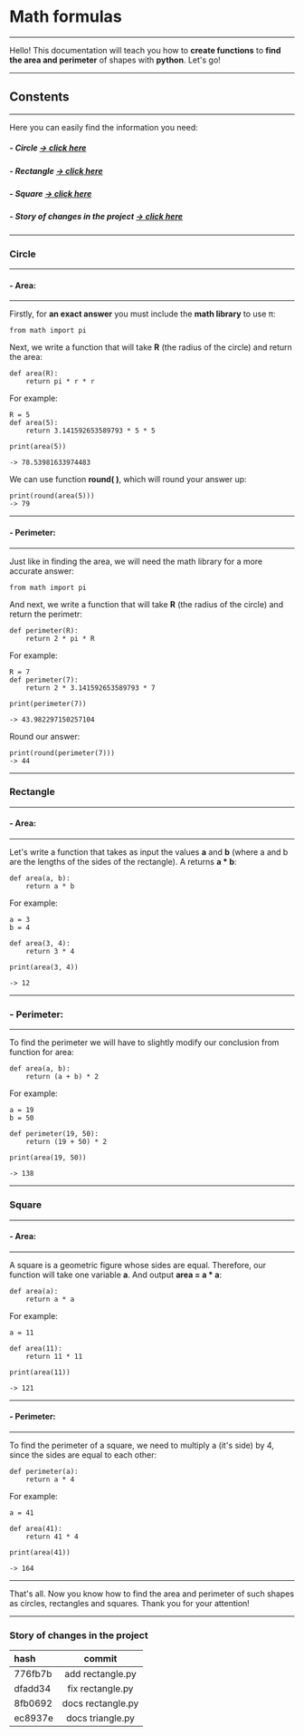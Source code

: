 # Math formulas

---

Hello! This documentation will teach you how to **create functions** to **find the area and perimeter** of shapes with **python**. Let's go!

---

## Constents

---

Here you can easily find the information you need:

##### - _Circle_ [-> click here](#circle)

##### - _Rectangle_ [-> click here](#rectangle)

##### - _Square_ [-> click here](#square)

##### - _Story of changes in the project_ [-> click here](#commitANDhash)

---

### Circle <a id = "circle"></a>

---

#### - Area:

---

Firstly, for **an exact answer** you must include the **math library** to use π:

```
from math import pi
```

Next, we write a function that will take **R** (the radius of the circle) and return the area:

```
def area(R):
    return pi * r * r
```

For example:

```
R = 5
def area(5):
    return 3.141592653589793 * 5 * 5

print(area(5))
```

```
-> 78.53981633974483
```

We can use function **round( )**, which will round your answer up:

```
print(round(area(5)))
-> 79
```

---

#### - Perimeter:

---

Just like in finding the area, we will need the math library for a more accurate answer:

```
from math import pi
```

And next, we write a function that will take **R** (the radius of the circle) and return the perimetr:

```
def perimeter(R):
    return 2 * pi * R
```

For example:

```
R = 7
def perimeter(7):
    return 2 * 3.141592653589793 * 7

print(perimeter(7))
```

```
-> 43.982297150257104
```

Round our answer:

```
print(round(perimeter(7)))
-> 44
```

---

### Rectangle <a id = "rectangle"></a>

---

#### - Area:

---

Let's write a function that takes as input the values **a** and **b** (where a and b are the lengths of the sides of the rectangle). A returns **a \* b**:

```
def area(a, b):
    return a * b
```

For example:

```
a = 3
b = 4

def area(3, 4):
    return 3 * 4

print(area(3, 4))
```

```
-> 12
```

---

### - Perimeter:

---

To find the perimeter we will have to slightly modify our conclusion from function for area:

```
def area(a, b):
    return (a + b) * 2
```

For example:

```
a = 19
b = 50

def perimeter(19, 50):
    return (19 + 50) * 2

print(area(19, 50))
```

```
-> 138
```

---

### Square <a id = "square"></a>

---

#### - Area:

---

A square is a geometric figure whose sides are equal. Therefore, our function will take one variable **a**. And output **area = a \* a**:

```
def area(a):
    return a * a
```

For example:

```
a = 11

def area(11):
    return 11 * 11

print(area(11))
```

```
-> 121
```

---

#### - Perimeter:

---

To find the perimeter of a square, we need to multiply a (it's side) by 4, since the sides are equal to each other:

```
def perimeter(a):
    return a * 4
```

For example:

```
a = 41

def area(41):
    return 41 * 4

print(area(41))
```

```
-> 164
```

---

That's all. Now you know how to find the area and perimeter of such shapes as circles, rectangles and squares. Thank you for your attention!

---

### Story of changes in the project <a id = "commitANDhash"></a>

| hash    |      commit       |
| :------ | :---------------: |
| 776fb7b | add rectangle.py  |
| dfadd34 | fix rectangle.py  |
| 8fb0692 | docs rectangle.py |
| ec8937e | docs triangle.py  |
